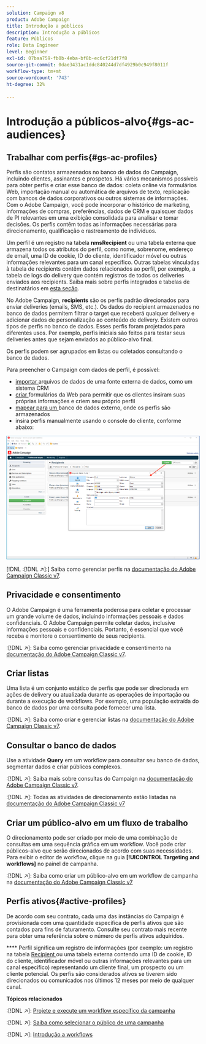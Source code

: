 ```yaml
---
solution: Campaign v8
product: Adobe Campaign
title: Introdução a públicos
description: Introdução a públicos
feature: Públicos
role: Data Engineer
level: Beginner
exl-id: 07baa759-fb0b-4eba-bf8b-ec6cf21df7f8
source-git-commit: 0dae3431ac1ddc840244d7df4929b0c949f8011f
workflow-type: tm+mt
source-wordcount: '743'
ht-degree: 32%

---
```


# Introdução a públicos-alvo{#gs-ac-audiences}

## Trabalhar com perfis{#gs-ac-profiles}

Perfis são contatos armazenados no banco de dados do Campaign, incluindo clientes, assinantes e prospetos. Há vários mecanismos possíveis para obter perfis e criar esse banco de dados: coleta online via formulários Web, importação manual ou automática de arquivos de texto, replicação com bancos de dados corporativos ou outros sistemas de informações. Com o Adobe Campaign, você pode incorporar o histórico de marketing, informações de compras, preferências, dados de CRM e quaisquer dados de PI relevantes em uma exibição consolidada para analisar e tomar decisões. Os perfis contêm todas as informações necessárias para direcionamento, qualificação e rastreamento de indivíduos.

Um perfil é um registro na tabela **nmsRecipient** ou uma tabela externa que armazena todos os atributos do perfil, como nome, sobrenome, endereço de email, uma ID de cookie, ID do cliente, identificador móvel ou outras informações relevantes para um canal específico. Outras tabelas vinculadas à tabela de recipients contêm dados relacionados ao perfil, por exemplo, a tabela de logs do delivery que contém registros de todos os deliveries enviados aos recipients. Saiba mais sobre perfis integrados e tabelas de destinatários em [esta seção](../dev/datamodel.md#ootb-profiles).

No Adobe Campaign, **recipients** são os perfis padrão direcionados para enviar deliveries (emails, SMS, etc.). Os dados do recipient armazenados no banco de dados permitem filtrar o target que receberá qualquer delivery e adicionar dados de personalização ao conteúdo de delivery. Existem outros tipos de perfis no banco de dados. Esses perfis foram projetados para diferentes usos. Por exemplo, perfis iniciais são feitos para testar seus deliveries antes que sejam enviados ao público-alvo final.

Os perfis podem ser agrupados em listas ou coletados consultando o banco de dados.


Para preencher o Campaign com dados de perfil, é possível:

* [importar ](import.md) arquivos de dados de uma fonte externa de dados, como um sistema CRM
* [criar ](../dev/webapps.md) formulários da Web para permitir que os clientes insiram suas próprias informações e criem seu próprio perfil
* [mapear para um ](../connect/fda.md) banco de dados externo, onde os perfis são armazenados
* insira perfis manualmente usando o console do cliente, conforme abaixo:

![](assets/create-profile.png)


[!DNL :[!DNL :arrow_upper_right:]:] Saiba como gerenciar perfis na [documentação do Adobe Campaign Classic v7](https://experienceleague.adobe.com/docs/campaign-classic/using/getting-started/profile-management/about-profiles.html).


## Privacidade e consentimento

O Adobe Campaign é uma ferramenta poderosa para coletar e processar um grande volume de dados, incluindo informações pessoais e dados confidenciais. O Adobe Campaign permite coletar dados, inclusive informações pessoais e confidenciais. Portanto, é essencial que você receba e monitore o consentimento de seus recipients.

:[!DNL :arrow_upper_right:]: Saiba como gerenciar privacidade e consentimento na [documentação do Adobe Campaign Classic v7](https://experienceleague.adobe.com/docs/campaign-classic/using/getting-started/privacy/privacy-and-recommendations.html).

## Criar listas

Uma lista é um conjunto estático de perfis que pode ser direcionada em ações de delivery ou atualizada durante as operações de importação ou durante a execução de workflows. Por exemplo, uma população extraída do banco de dados por uma consulta pode fornecer uma lista.

:[!DNL :arrow_upper_right:]: Saiba como criar e gerenciar listas na [documentação do Adobe Campaign Classic v7](https://experienceleague.adobe.com/docs/campaign-classic/using/getting-started/profile-management/creating-and-managing-lists.html).

## Consultar o banco de dados

Use a atividade **Query** em um workflow para consultar seu banco de dados, segmentar dados e criar públicos complexos.

:[!DNL :arrow_upper_right:]: Saiba mais sobre consultas do Campaign na [documentação do Adobe Campaign Classic v7](https://experienceleague.adobe.com/docs/campaign-classic/using/automating-with-workflows/introduction/targeting-data.html).

:[!DNL :arrow_upper_right:]: Todas as atividades de direcionamento estão listadas na [documentação do Adobe Campaign Classic v7](https://experienceleague.adobe.com/docs/campaign-classic/using/automating-with-workflows/targeting-activities/about-targeting-activities.html)

## Criar um público-alvo em um fluxo de trabalho

O direcionamento pode ser criado por meio de uma combinação de consultas em uma sequência gráfica em um workflow. Você pode criar públicos-alvo que serão direcionados de acordo com suas necessidades. Para exibir o editor de workflow, clique na guia **[!UICONTROL Targeting and workflows]** no painel de campanha.

:[!DNL :arrow_upper_right:]: Saiba como criar um público-alvo em um workflow de campanha na [documentação do Adobe Campaign Classic v7](https://experienceleague.adobe.com/docs/campaign-classic/using/orchestrating-campaigns/orchestrate-campaigns/marketing-campaign-target.html?lang=en#building-the-main-target-in-a-workflow)


## Perfis ativos{#active-profiles}

De acordo com seu contrato, cada uma das instâncias do Campaign é provisionada com uma quantidade específica de perfis ativos que são contados para fins de faturamento. Consulte seu contrato mais recente para obter uma referência sobre o número de perfis ativos adquiridos.

**** Perfil significa um registro de informações (por exemplo: um registro na tabela  [Recipient ](../dev/datamodel.md) ou uma tabela externa contendo uma ID de cookie, ID do cliente, identificador móvel ou outras informações relevantes para um canal específico) representando um cliente final, um prospecto ou um cliente potencial. Os perfis são considerados ativos se tiverem sido direcionados ou comunicados nos últimos 12 meses por meio de qualquer canal.

<!--
You can monitor the number of active profiles used on your instances directly from Campaign Control Panel. 

:[!DNL :arrow_upper_right:]: For more on this, refer to the [Control Panel documentation](https://docs.adobe.com/content/help/en/control-panel/using/performance-monitoring/active-profiles-monitoring.html).
-->

**Tópicos relacionados**

:[!DNL :arrow_upper_right:]: [Projete e execute um workflow específico da campanha](https://experienceleague.adobe.com/docs/campaign-classic/using/automating-with-workflows/introduction/building-a-workflow.html)

:[!DNL :arrow_upper_right:]: [Saiba como selecionar o público de uma campanha](https://experienceleague.adobe.com/docs/campaign-classic/using/orchestrating-campaigns/orchestrate-campaigns/marketing-campaign-target.html)

:[!DNL :arrow_upper_right:]: [Introdução a workflows](https://experienceleague.adobe.com/docs/campaign-classic/using/automating-with-workflows/introduction/about-workflows.html)

